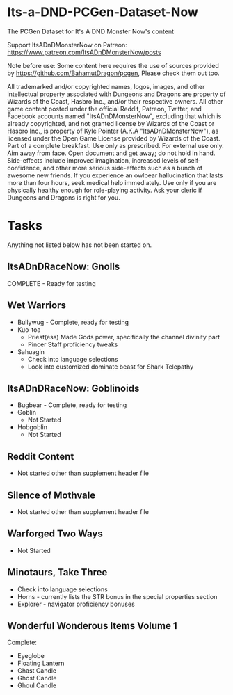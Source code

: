 # Its-a-DND-PCGen-Dataset-Now
The PCGen Dataset for It's A DND Monster Now's content

Support ItsADnDMonsterNow on Patreon: https://www.patreon.com/ItsADnDMonsterNow/posts

Note before use: Some content here requires the use of sources provided by https://github.com/BahamutDragon/pcgen, Please check them out too.

All trademarked and/or copyrighted names, logos, images, and other intellectual property associated with Dungeons and Dragons
are property of Wizards of the Coast, Hasbro Inc., and/or their respective owners. All other game content posted under the official
Reddit, Patreon, Twitter, and Facebook accounts named "ItsADnDMonsterNow", excluding that which is already copyrighted, and
not granted license by Wizards of the Coast or Hasbro Inc., is property of Kyle Pointer (A.K.A "ItsADnDMonsterNow"), as licensed
under the Open Game License provided by Wizards of the Coast. Part of a complete breakfast. Use only as prescribed. For external
use only. Aim away from face. Open document and get away; do not hold in hand. Side-effects include improved imagination,
increased levels of self-confidence, and other more serious side-effects such as a bunch of awesome new friends. If you experience an
owlbear hallucination that lasts more than four hours, seek medical help immediately. Use only if you are physically healthy enough
for role-playing activity. Ask your cleric if Dungeons and Dragons is right for you.


# Tasks

Anything not listed below has not been started on.

## ItsADnDRaceNow: Gnolls

COMPLETE - Ready for testing

## Wet Warriors

* Bullywug - Complete, ready for testing
* Kuo-toa
	* Priest(ess) Made Gods power, specifically the channel divinity part
	* Pincer Staff proficiency tweaks
* Sahuagin
	* Check into language selections
	* Look into customized dominate beast for Shark Telepathy

## ItsADnDRaceNow: Goblinoids

* Bugbear - Complete, ready for testing
* Goblin
	* Not Started
* Hobgoblin
	* Not Started

## Reddit Content

* Not started other than supplement header file

## Silence of Mothvale

* Not started other than supplement header file

## Warforged Two Ways

* Not Started

## Minotaurs, Take Three

* Check into language selections
* Horns - currently lists the STR bonus in the special properties section
* Explorer - navigator proficiency bonuses

## Wonderful Wonderous Items Volume 1

Complete:
* Eyeglobe
* Floating Lantern
* Ghast Candle
* Ghost Candle
* Ghoul Candle
